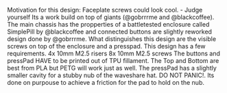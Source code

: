 Motivation for this design: Faceplate screws could look cool. - Judge yourself 
Its a work build on top of giants (@gobrrrme and @blackcoffee).
The main chassis has the propperties of a battletested enclosure called SimplePill by @blackcoffee and connected buttons are slightly reworked design  done by @gobrrrme. 
What distinguishes this design are the visible screws on top of the enclosure and a presspad. 
This design has a few requirements.
    4x 10mm M2.5 risers
    8x 10mm M2.5 screws
The buttons and pressPad HAVE to be printed out of TPU fillament. The Top and Bottom are best from PLA but PETG will work just as well. 
The pressPad has a slightly smaller cavity for a stubby nub of the waveshare hat. DO NOT PANIC!. Its done on purpouse to achieve a friction for the pad to hold on the nub. 